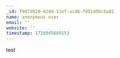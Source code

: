 ```yaml
---
_id: f9d7d920-824d-11ef-ac48-fd5140bcba81
name: anonymous user
email: ''
website: ''
timestamp: 1728045689153
---
```

test
